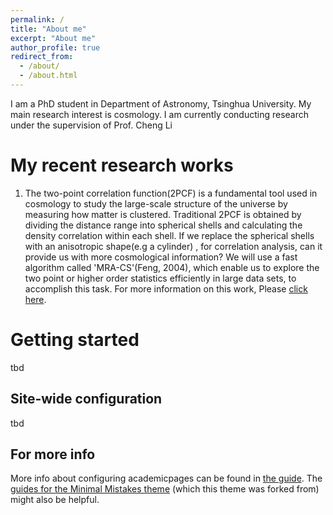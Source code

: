 ```yaml
---
permalink: /
title: "About me"
excerpt: "About me"
author_profile: true
redirect_from: 
  - /about/
  - /about.html
---
```


I am a PhD student in Department of Astronomy, Tsinghua University. My main research interest is cosmology. I am currently conducting research under the supervision of Prof. Cheng Li

My recent research works
======
1. The two-point correlation function(2PCF) is a fundamental tool used in cosmology to study the large-scale structure of the universe by measuring how matter is clustered. Traditional 2PCF is obtained by dividing the distance range into spherical shells and calculating the density correlation within each shell. If we replace the spherical shells with an anisotropic shape(e.g a cylinder) , for correlation analysis, can it provide us with more cosmological information? We will use a fast algorithm called 'MRA-CS'(Feng, 2004), which enable us to explore the two point or higher order statistics efficiently in large data sets, to accomplish this task. For more information on this work, Please [click here](https://www.baidu.com).

Getting started
======
tbd

Site-wide configuration
------
tbd

For more info
------
More info about configuring academicpages can be found in [the guide](https://academicpages.github.io/markdown/). The [guides for the Minimal Mistakes theme](https://mmistakes.github.io/minimal-mistakes/docs/configuration/) (which this theme was forked from) might also be helpful.

